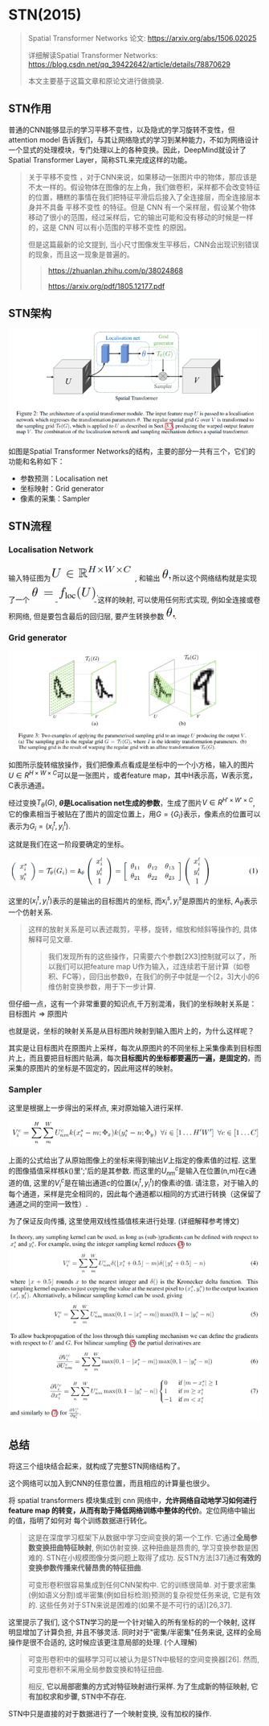 # STN(2015)

> Spatial Transformer Networks 论文: https://arxiv.org/abs/1506.02025
>
> 详细解读Spatial Transformer Networks: https://blog.csdn.net/qq_39422642/article/details/78870629
>
> 本文主要基于这篇文章和原论文进行做摘录.

## STN作用

普通的CNN能够显示的学习平移不变性，以及隐式的学习旋转不变性，但attention model 告诉我们，与其让网络隐式的学习到某种能力，不如为网络设计一个显式的处理模块，专门处理以上的各种变换。因此，DeepMind就设计了Spatial Transformer Layer，简称STL来完成这样的功能。

> 关于平移不变性 ，对于CNN来说，如果移动一张图片中的物体，那应该是不太一样的。假设物体在图像的左上角，我们做卷积，采样都不会改变特征的位置，糟糕的事情在我们把特征平滑后后接入了全连接层，而全连接层本身并不具备 平移不变性 的特征。但是 CNN 有一个采样层，假设某个物体移动了很小的范围，经过采样后，它的输出可能和没有移动的时候是一样的，这是 CNN 可以有小范围的平移不变性 的原因。﻿
>
> 但是这篇最新的论文提到, 当小尺寸图像发生平移后，CNN会出现识别错误的现象，而且这一现象是普遍的。
>
> > https://zhuanlan.zhihu.com/p/38024868
> >
> > https://arxiv.org/pdf/1805.12177.pdf

## STN架构

![1543662224803](assets/1543662224803.png)

如图是Spatial Transformer Networks的结构，主要的部分一共有三个，它们的功能和名称如下：

- 参数预测：Localisation net
- 坐标映射：Grid generator
- 像素的采集：Sampler

## STN流程

### Localisation Network

输入特征图为![1543663127501](assets/1543663127501.png), 和输出![1543663145193](assets/1543663145193.png) 所以这个网络结构就是实现了一个![1543663240630](assets/1543663240630.png)这样的映射, 可以使用任何形式实现, 例如全连接或卷积网络, 但是要包含最后的回归层, 要产生转换参数![1543663145193](assets/1543663145193.png).

### Grid generator

![1543666088344](assets/1543666088344.png)

如图所示旋转缩放操作，我们把像素点看成是坐标中的一个小方格，输入的图片$U∈R^{H \times W \times C}$可以是一张图片，或者feature map，其中H表示高，W表示宽，C表示通道。

经过变换$T_θ(G)$, **$θ$是Localisation net生成的参数**，生成了图片$V∈R^{H′ \times W′ \times C}$, 它的像素相当于被贴在了图片的固定位置上，用$G=\{G_i\}$表示，像素点的位置可以表示为$G_i=(x^t_i,y^t_i)$.

这就是我们在这一阶段要确定的坐标。

![1543664475119](assets/1543664475119.png)

这里的$(x_i^t, y_i^t)$表示的是输出的目标图片的坐标, 而$x_i^s,y_i^s$是原图片的坐标, $A_\theta$表示一个仿射关系.

> 这样的放射关系是可以表述裁剪，平移，旋转，缩放和倾斜等操作的, 具体解释可见文章.
>
> > 我们发现所有的这些操作，只需要六个参数[2X3]控制就可以了，所以我们可以把feature map U作为输入，过连续若干层计算（如卷积、FC等），回归出参数θ，在我们的例子中就是一个[2，3]大小的6维仿射变换参数，用于下一步计算.

但仔细一点，这有一个非常重要的知识点,千万别混淆，我们的坐标映射关系是：目标图片 => 原图片

也就是说，坐标的映射关系是从目标图片映射到输入图片上的，为什么这样呢？

其实是让目标图片在原图片上采样，每次从原图片的不同坐标上采集像素到目标图片上，而且要把目标图片贴满，每次**目标图片的坐标都要遍历一遍，是固定的**，而采集的原图片的坐标是不固定的，因此用这样的映射。

### Sampler

这里是根据上一步得出的采样点, 来对原始输入进行采样. 

![1543668958302](assets/1543668958302.png)

上面的公式给出了从原始图像上的坐标来得到输出$V$上指定的像素值的过程. 这里的图像插值采样核$k()$里';'后的是其参数. 而这里的$U_{nm}^c$是输入在位置(n,m)在c通道的值, 这里的$V_i^c$是在输出通道$c$的位置$(x_i^t,y_i^t)$的像素i的值. 请注意，对于输入的每个通道，采样是完全相同的，因此每个通道都以相同的方式进行转换（这保留了通道之间的空间一致性）.

为了保证反向传播, 这里使用双线性插值核来进行处理. (详细解释参考博文)

![1543669623405](assets/1543669623405.png)

## 总结

将这三个组块结合起来，就构成了完整STN网络结构了。 

这个网络可以加入到CNN的任意位置，而且相应的计算量也很少。

将 spatial transformers 模块集成到 cnn 网络中，**允许网络自动地学习如何进行 feature map 的转变，从而有助于降低网络训练中整体的代价**。定位网络中输出的值，指明了如何对 每个训练数据进行转化。

> 这是在深度学习框架下从数据中学习空间变换的第一个工作. 它通过**全局参数变换扭曲特征映射**, 例如仿射变换. 这种扭曲是昂贵的, 学习变换参数是困难的. STN在小规模图像分类问题上取得了成功. 反STN方法[37]通过**有效的变换参数传播来代替昂贵的特征扭曲**. 
>
> 可变形卷积很容易集成到任何CNN架构中. 它的训练很简单. 对于要求密集(例如语义分割)或半密集(例如目标检测)预测的复杂视觉任务来说, 它是有效的. 这些任务对于STN来说是困难的(如果不是不可行的话)[26,37]. 

这里提示了我们, 这个STN学习的是一个针对输入的所有坐标的的一个映射, 这样明显增加了计算负担, 并且不够灵活. 同时对于"密集/半密集"任务来说, 这样的全局操作是很不合适的, 这时候应该更注意局部的处理. (个人理解)

> 可变形卷积中的偏移学习可以被认为是STN中极轻的空间变换器[26]. 然而, 可变形卷积不采用全局参数变换和特征扭曲. 
>
> 相反, **它以局部密集的方式对特征映射进行采样. 为了生成新的特征映射, 它有加权求和步骤, STN中不存在.** 

STN中只是直接的对于数据进行了一个映射变换, 没有加权的操作.

